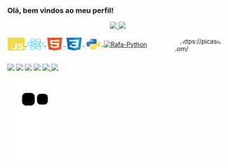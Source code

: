 ### Olá, bem vindos ao meu perfil!

<div align="center">
  <a href="https://github.com/tallitasilveira1">
  <img height="180em" src="https://github-readme-stats.vercel.app/api?username=tallitasilveira1&show_icons=true&theme=jolly&include_all_commits=true&count_private=true"/>
  <img height="180em" src="https://github-readme-stats.vercel.app/api/top-langs/?username=tallitasilveira1&layout=compact&langs_count=7&theme=jolly"/>
 </div>  
<div style="display: inline_block"><br>
  <img align="center" alt="Rafa-Js" height="30" width="40" src="https://raw.githubusercontent.com/devicons/devicon/master/icons/javascript/javascript-plain.svg">
  <img align="center" alt="Rafa-React" height="30" width="40" src="https://raw.githubusercontent.com/devicons/devicon/master/icons/react/react-original.svg">
  <img align="center" alt="Rafa-HTML" height="30" width="40" src="https://raw.githubusercontent.com/devicons/devicon/master/icons/html5/html5-original.svg">
  <img align="center" alt="Rafa-CSS" height="30" width="40" src="https://raw.githubusercontent.com/devicons/devicon/master/icons/css3/css3-original.svg">
  <img align="center" alt="Rafa-Python" height="30" width="40" src="https://raw.githubusercontent.com/devicons/devicon/master/icons/python/python-original.svg">
  <img align="center" alt="Rafa-Python" height="30" width="40" src="https://cdn.jsdelivr.net/gh/devicons/devicon/icons/apple/apple-original.svg" />  
  <a href="https://picasion.com/"><img align="right" style="border-radius:50px;"
   src="https://i.picasion.com/pic92/e7f7ff7d339c6ea37ca696913317b82e.gif" width="125" height="125" border="0" alt="https://picasion.com/" /></a><br/>
</div>
 
  ##
 <div>
   <a href="https://instagram.com/tallitamsilveira_" target="_blank"><img src="https://img.shields.io/badge/-Instagram-%23E4405F?style=for-the-badge&logo=instagram&logoColor=white" target="_blank"></a>
  <a href="https://discord.gg/tallitasilveira#4944" target="_blank"><img src="https://img.shields.io/badge/Discord-7289DA?style=for-the-badge&logo=discord&logoColor=white" target="_blank"></a> 
  <a href = "tallitamsilveira@gmail.com"><img src="https://img.shields.io/badge/Gmail-D14836?style=for-the-badge&logo=gmail&logoColor=white" target="_blank"></a>
  <a href="https://www.linkedin.com/in/rafaella-ballerini-45875016a" target="_blank"><img src="https://img.shields.io/badge/-LinkedIn-%230077B5?style=for-the-badge&logo=linkedin&logoColor=white" target="_blank"></a> 
   <a href="" target="_blank"> <img src="https://img.shields.io/badge/Steam-000000?style=for-the-badge&logo=steam&logoColor=white" target="_blank"> </a>
   <a href="" target="_blank"><img src="https://img.shields.io/badge/Telegram-2CA5E0?style=for-the-badge&logo=telegram&logoColor=white" target="_blank"></a>
 
  ![Snake animation](https://github.com/tallitasilveira1/tallitasilveira1/blob/output/github-contribution-grid-snake.svg)
 
</div>
